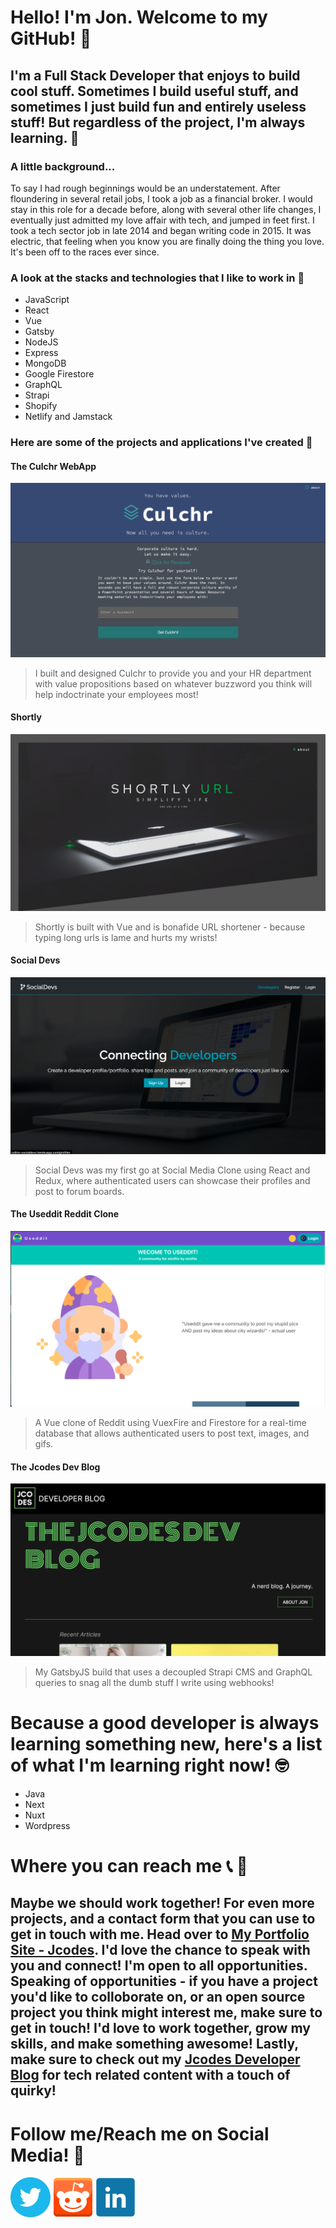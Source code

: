# Hello! I'm Jon. Welcome to my GitHub! 👾
## I'm a Full Stack Developer that enjoys to build cool stuff.  Sometimes I build useful stuff, and sometimes I just build fun and entirely useless stuff! But regardless of the project, I'm always learning. 🌱
### A little background...
To say I had rough beginnings would be an understatement.  After floundering in several retail jobs, I took a job as a financial broker.  I would stay in this role for a decade before, along with several other life changes, I eventually just admitted my love affair with tech, and jumped in feet first.  I took a tech sector job in late 2014 and began writing code in 2015.  It was electric, that feeling when you know you are finally doing the thing you love.  It's been off to the races ever since. 
### A look at the stacks and technologies that I like to work in 💾
* JavaScript
* React
* Vue
* Gatsby
* NodeJS
* Express
* MongoDB
* Google Firestore
* GraphQL
* Strapi
* Shopify
* Netlify and Jamstack

### Here are some of the projects and applications I've created 🚀
#### The Culchr WebApp 
![Culchr Application](https://github.com/GoloisaNinja/GoloisaNinja/blob/main/Screen%20Shot%202021-05-05%20at%2010.15.53%20PM.png)
>I built and designed Culchr to provide you and your HR department with value propositions based on whatever buzzword you think will help indoctrinate your employees most!  


#### Shortly
![Shortly URL](https://github.com/GoloisaNinja/GoloisaNinja/blob/main/Screen%20Shot%202021-05-05%20at%2010.27.41%20PM.png)
>Shortly is built with Vue and is bonafide URL shortener - because typing long urls is lame and hurts my wrists!  


#### Social Devs
![Social Dev Site](https://github.com/GoloisaNinja/GoloisaNinja/blob/main/Screen%20Shot%202021-05-05%20at%2010.42.57%20PM.png)
>Social Devs was my first go at Social Media Clone using React and Redux, where authenticated users can showcase their profiles and post to forum boards.  


#### The Useddit Reddit Clone
![Reddit Clone](https://github.com/GoloisaNinja/GoloisaNinja/blob/main/Screen%20Shot%202021-05-05%20at%2011.02.36%20PM.png)
>A Vue clone of Reddit using VuexFire and Firestore for a real-time database that allows authenticated users to post text, images, and gifs.  


#### The Jcodes Dev Blog
![My Blog](https://github.com/GoloisaNinja/GoloisaNinja/blob/main/Screen%20Shot%202021-06-05%20at%2012.25.25%20AM.png)
>My GatsbyJS build that uses a decoupled Strapi CMS and GraphQL queries to snag all the dumb stuff I write using webhooks!  
  
# Because a good developer is always learning something new, here's a list of what I'm learning right now! 🤓
* Java
* Next
* Nuxt
* Wordpress

# Where you can reach me 📞 📧
## Maybe we should work together!  For even more projects, and a contact form that you can use to get in touch with me.  Head over to [My Portfolio Site - Jcodes](https://jcodes.page).  I'd love the chance to speak with you and connect!  I'm open to all opportunities.  Speaking of opportunities - if you have a project you'd like to colloborate on, or an open source project you think might interest me, make sure to get in touch!  I'd love to work together, grow my skills, and make something awesome!  Lastly, make sure to check out my [Jcodes Developer Blog](https://jcodesblog.netlify.app) for tech related content with a touch of quirky!

# Follow me/Reach me on Social Media! 🐥
[![Twitter](https://github.com/GoloisaNinja/GoloisaNinja/blob/main/iconfinder_294709_circle_twitter_icon_64px.png)](https://twitter.com/GoloisaNinja) [![Reddit](https://github.com/GoloisaNinja/GoloisaNinja/blob/main/iconfinder_5462578_logo_reddit_icon_64px.png)](https://reddit.com/user/GoloisaNinja) [![Linkedin](https://github.com/GoloisaNinja/GoloisaNinja/blob/main/iconfinder_939750_in_linked_linkedin%20icon_icon_64px.png)](https://linkedin.com)
